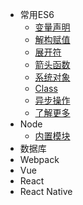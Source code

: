 - 常用ES6
  - [变量声明](ES6/variable.md)
  - [解构赋值](ES6/parsing.md)
  - [展开符](ES6/anSymbol.md)
  - [箭头函数](ES6/arrowFunction.md)
  - [系统对象](ES6/systemObject.md)
  - [Class](ES6/class.md)
  - [异步操作](ES6/asynchronous.md)
  - [了解更多](ES6/more.md)
- Node
  - [内置模块](Node/modules.md)
- 数据库
- Webpack
- Vue
- React
- React Native